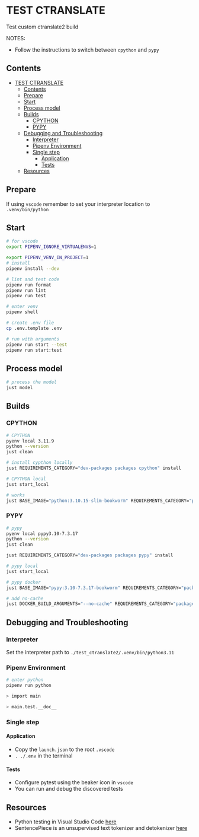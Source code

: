 # TEST CTRANSLATE

Test custom ctranslate2 build

NOTES:

- Follow the instructions to switch between `cpython` and `pypy`

## Contents

- [TEST CTRANSLATE](#test-ctranslate)
  - [Contents](#contents)
  - [Prepare](#prepare)
  - [Start](#start)
  - [Process model](#process-model)
  - [Builds](#builds)
    - [CPYTHON](#cpython)
    - [PYPY](#pypy)
  - [Debugging and Troubleshooting](#debugging-and-troubleshooting)
    - [Interpreter](#interpreter)
    - [Pipenv Environment](#pipenv-environment)
    - [Single step](#single-step)
      - [Application](#application)
      - [Tests](#tests)
  - [Resources](#resources)

## Prepare

If using `vscode` remember to set your interpreter location to `.venv/bin/python`

## Start

```sh
# for vscode
export PIPENV_IGNORE_VIRTUALENVS=1

export PIPENV_VENV_IN_PROJECT=1
# install
pipenv install --dev

# lint and test code
pipenv run format
pipenv run lint
pipenv run test

# enter venv
pipenv shell

# create .env file
cp .env.template .env

# run with arguments
pipenv run start --test
pipenv run start:test
```

## Process model

```sh
# process the model
just model
```

## Builds

### CPYTHON

```sh
# CPYTHON
pyenv local 3.11.9
python --version
just clean 

# install cypthon locally
just REQUIREMENTS_CATEGORY="dev-packages packages cpython" install

# CPYTHON local
just start_local

# works
just BASE_IMAGE="python:3.10.15-slim-bookworm" REQUIREMENTS_CATEGORY="packages cpython" start
```

### PYPY

```sh
# pypy
pyenv local pypy3.10-7.3.17
python --version
just clean 

just REQUIREMENTS_CATEGORY="dev-packages packages pypy" install

# pypy local 
just start_local

# pypy docker 
just BASE_IMAGE="pypy:3.10-7.3.17-bookworm" REQUIREMENTS_CATEGORY="packages pypy" start

# add no-cache
just DOCKER_BUILD_ARGUMENTS="--no-cache" REQUIREMENTS_CATEGORY="packages pypy" start
```

## Debugging and Troubleshooting

### Interpreter

Set the interpreter path to `./test_ctranslate2/.venv/bin/python3.11`

### Pipenv Environment

```sh
# enter python
pipenv run python

> import main

> main.test.__doc__
```

### Single step

#### Application

- Copy the `launch.json` to the root `.vscode`
- `. ./.env` in the terminal

#### Tests

- Configure pytest using the beaker icon in `vscode`
- You can run and debug the discovered tests

## Resources

- Python testing in Visual Studio Code [here](https://code.visualstudio.com/docs/python/testing#_example-test-walkthroughs)
- SentencePiece is an unsupervised text tokenizer and detokenizer [here](https://github.com/google/sentencepiece)
